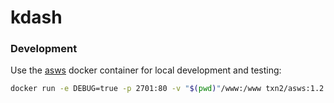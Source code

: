 # kdash


### Development

Use the [asws] docker container for local development and testing:

```bash
docker run -e DEBUG=true -p 2701:80 -v "$(pwd)"/www:/www txn2/asws:1.2.1
```

[asws]: https://github.com/txn2/asws